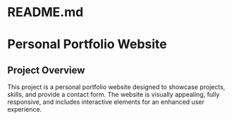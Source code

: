 # README.md

# Personal Portfolio Website

## Project Overview
This project is a personal portfolio website designed to showcase projects, skills, and provide a contact form. The website is visually appealing, fully responsive, and includes interactive elements for an enhanced user experience.

